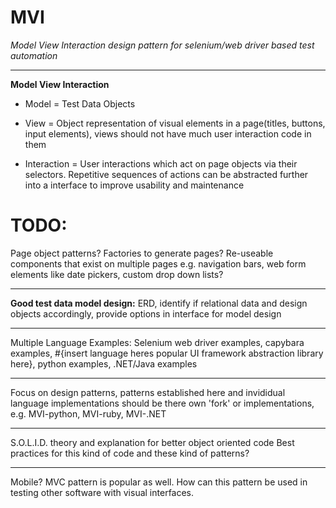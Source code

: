 # MVI
*Model View Interaction design pattern for selenium/web driver based test automation*

----------

**Model View Interaction**

 - Model = Test Data Objects
   
 - View = Object representation of visual elements in a page(titles, buttons,  
   input elements), views should not have much user interaction code in 
   them
   
   
 - Interaction = User interactions which act on page objects via their  
   selectors. Repetitive sequences of actions can be abstracted further into a interface to improve usability and maintenance


# TODO: 
Page object patterns? Factories to generate pages? Re-useable components that exist on multiple pages e.g. navigation bars, web form elements like date pickers, custom drop down lists?


----------


**Good test data model design:** ERD, identify if relational data and design objects accordingly, 
provide options in interface for model design


----------


Multiple Language Examples:
Selenium web driver examples, capybara examples, #{insert language heres popular UI framework abstraction library here},
python examples, .NET/Java examples


----------


Focus on design patterns, patterns established here and invididual language implementations should be there own 'fork' or implementations,
e.g. MVI-python, MVI-ruby, MVI-.NET

----------
S.O.L.I.D. theory and explanation for better object oriented code
Best practices for this kind of code and these kind of patterns?

---------
Mobile? MVC pattern is popular as well. How can this pattern be used in testing other software with visual interfaces.
